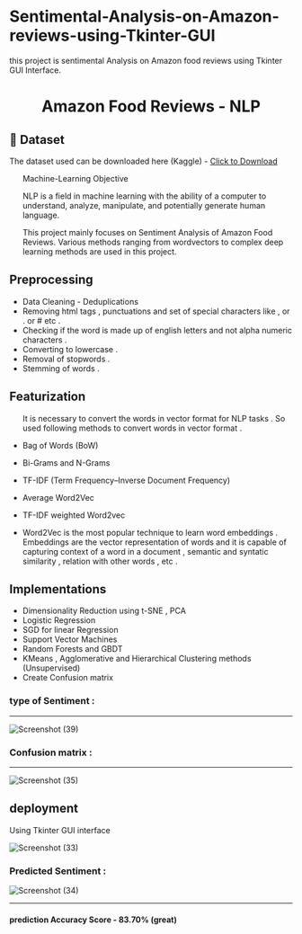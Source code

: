 # Sentimental-Analysis-on-Amazon-reviews-using-Tkinter-GUI
this project is sentimental Analysis on Amazon food reviews using Tkinter GUI Interface.

<h1 align="center">Amazon Food Reviews - NLP</h1>

## :file_folder: Dataset
The dataset used can be downloaded here (Kaggle) - [Click to Download](https://www.kaggle.com/snap/amazon-fine-food-reviews)

<ol>
Machine-Learning Objective

NLP is a field in machine learning with the ability of a computer to understand, analyze, manipulate, and potentially generate human language.

This project mainly focuses on Sentiment Analysis of Amazon Food Reviews. Various methods ranging from wordvectors to complex deep learning methods are used in this project.

</ol>

## Preprocessing
- Data Cleaning - Deduplications
- Removing html tags , punctuations and set of special characters like , or . or # etc .
- Checking if the word is made up of english letters and not alpha numeric characters .
- Converting to lowercase .
- Removal of stopwords .
- Stemming of words .

## Featurization
<ol>It is necessary to convert the words in vector format for NLP tasks . So used following methods to convert words in vector format .
</ol>

- Bag of Words (BoW)
- Bi-Grams and N-Grams
- TF-IDF (Term Frequency–Inverse Document Frequency)
- Average Word2Vec
- TF-IDF weighted Word2vec

- Word2Vec is the most popular technique to learn word embeddings . Embeddings are the vector representation of words and it is capable of capturing context of a word in a document , semantic and syntatic similarity , relation with other words , etc .

## Implementations

- Dimensionality Reduction using t-SNE , PCA
- Logistic Regression
- SGD for linear Regression
- Support Vector Machines
- Random Forests and GBDT
- KMeans , Agglomerative and Hierarchical Clustering methods (Unsupervised)
- Create Confusion matrix

### type of Sentiment :
---
![Screenshot (39)](https://user-images.githubusercontent.com/75325526/122684789-45b45080-d225-11eb-815f-7348093c1c82.png)

### Confusion matrix :
---
![Screenshot (35)](https://user-images.githubusercontent.com/75325526/122684770-2289a100-d225-11eb-9fa5-fcf684e49a80.png)


## deployment
 Using Tkinter GUI interface

![Screenshot (33)](https://user-images.githubusercontent.com/75325526/122684736-d5a5ca80-d224-11eb-94e6-05a128719990.png)

### Predicted Sentiment :
![Screenshot (34)](https://user-images.githubusercontent.com/75325526/122684758-0be34a00-d225-11eb-8875-08bfec771b5d.png)

---
#### prediction Accuracy Score - 83.70%  (great)
